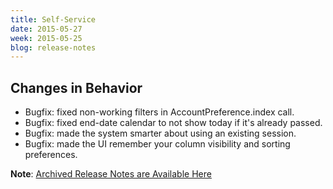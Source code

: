```yaml
---
title: Self-Service
date: 2015-05-27
week: 2015-05-25
blog: release-notes
---
```


## Changes in Behavior

* Bugfix: fixed non-working filters in AccountPreference.index call.
* Bugfix: fixed end-date calendar to not show today if it's already passed.
* Bugfix: made the system smarter about using an existing session.
* Bugfix: made the UI remember your column visibility and sorting preferences.


**Note**: [Archived Release Notes are Available Here](http://support.rightscale.com/18-Release_Notes/Self-Service)
